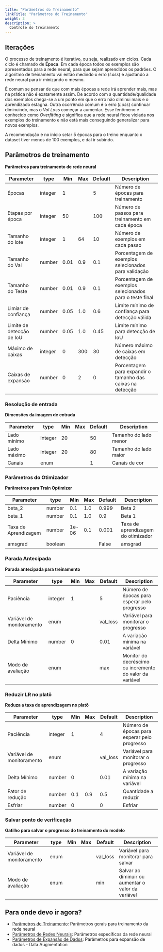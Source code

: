 ```yaml
---
title: "Parâmetros do Treinamento"
linkTitle: "Parâmetros do Treinamento"
weight: 3
description: >
  Controle do treinamento
---
```


## Iterações
O processo de treinamento é iterativo, ou seja, realizado em ciclos. Cada ciclo é chamado de **Época**.
Em cada época todos os exemplos são apresentados para a rede neural, para que sejam aprendidos os padrões. O
algoritmo de treinamento vai então medindo o erro (*Loss*) e ajustando a rede neural para ir minizando o mesmo.

É comum se pensar de que com mais épocas a rede irá aprender mais, mas na prática não é exatamente assim. De acordo
com a quantidade/qualidade dos exemplos chega-se a um ponto em que o erro não diminui mais e o aprendizado estagna. Outra
ocorrência comum é o erro (*Loss*) continuar diminuindo, mas o *Val Loss* começar a aumentar. Esse fenômeno é conhecido
como *Overfitting* e significa que a rede neural ficou viciada nos exemplos do treinamento e não está mais conseguindo
generalizar para novos exemplos.

A recomendação é no início setar 5 épocas para o treino enquanto o dataset tiver menos de 100 exemplos, e daí ir subindo.

<!-- <parm_table> -->


## Parâmetros de treinamento

**Parâmetros para treinamento de rede neural**

|Parameter|type|Min|Max|Default|Description|
|---------|----|---|---|-------|-----------|
|Épocas|integer|1||5|Número de épocas para treinamento|
|Etapas por época|integer|50||100|Número de passos para treinamento em cada época|
|Tamanho do lote|integer|1|64|10|Número de exemplos em cada passo|
|Tamanho do Val|number|0.01|0.9|0.1|Porcentagem de exemplos selecionados para validação|
|Tamanho do Teste|number|0.01|0.9|0.1|Porcentagem de exemplos selecionados para o teste final|
|Limiar de confiança|number|0.05|1.0|0.6|Limite mínimo de confiança para detecção válida|
|Limite de detecção de IoU|number|0.05|1.0|0.45|Limite mínimo para detecção de IoU|
|Máximo de caixas|integer|0|300|30|Número máximo de caixas em detecção|
|Caixas de expansão|number|0|2|0|Porcentagem para expandir o tamanho das caixas na detecção|


### Resolução de entrada

**Dimensões da imagem de entrada**

|Parameter|type|Min|Max|Default|Description|
|---------|----|---|---|-------|-----------|
|Lado mínimo|integer|20||50|Tamanho do lado menor|
|Lado máximo|integer|20||80|Tamanho do lado maior|
|Canais|enum|||1|Canais de cor|




### Parâmetros do Otimizador

**Parâmetros para Train Optimizer**

|Parameter|type|Min|Max|Default|Description|
|---------|----|---|---|-------|-----------|
|beta_2|number|0.1|1.0|0.999|Beta 2|
|beta_1|number|0.1|1.0|0.9|Beta 1|
|Taxa de Aprendizagem|number|1e-06|0.1|0.001|Taxa de aprendizagem do otimizador|
|amsgrad|boolean|||False|amsgrad|




### Parada Antecipada

**Parada antecipada para treinamento**

|Parameter|type|Min|Max|Default|Description|
|---------|----|---|---|-------|-----------|
|Paciência|integer|1||5|Número de épocas para esperar pelo progresso|
|Variável de monitoramento|enum|||val_loss|Variável para monitorar o progresso|
|Delta Mínimo|number|0||0.01|A variação mínima na variável|
|Modo de avaliação|enum|||max|Monitor do decréscimo ou incremento do valor da variável|




### Reduzir LR no platô

**Reduza a taxa de aprendizagem no platô**

|Parameter|type|Min|Max|Default|Description|
|---------|----|---|---|-------|-----------|
|Paciência|integer|1||4|Número de épocas para esperar pelo progresso|
|Variável de monitoramento|enum|||val_loss|Variável para monitorar o progresso|
|Delta Mínimo|number|0||0.01|A variação mínima na variável|
|Fator de redução|number|0.1|0.9|0.5|Quantidade a reduzir|
|Esfriar|number|0||0|Esfriar|




### Salvar ponto de verificação

**Gatilho para salvar o progresso do treinamento do modelo**

|Parameter|type|Min|Max|Default|Description|
|---------|----|---|---|-------|-----------|
|Variável de monitoramento|enum|||val_loss|Variável para monitorar para salvar|
|Modo de avaliação|enum|||min|Salvar ao diminuir ou aumentar o valor da variável|




<!-- </parm_table> -->

## Para onde devo ir agora?

* [Parâmetros de Treinamento](/docs/concepts/training/train_parms): Parâmetros gerais para treinamento da rede neural
* [Parâmetros de Redes Neurais](/docs/concepts/training/dnn_parms): Parâmetros específicos da rede neural
* [Parâmetros de Expansão de Dados](/docs/concepts/training/data_augmentation_parms): Parâmetros para expansão de dados - Data Augmentation
